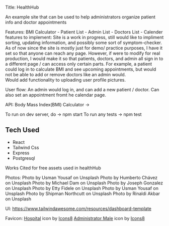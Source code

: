  Title: HealthHub
 
 An example site that can be used to help administrators organize patient info and doctor appointments
 
Features: BMI Calculator - Patient List - Admin List - Doctors List - Calender 
features to implement: Site is a work in progress, still would like to impliment sorting, updating information, and possibly some sort of symptom-checker.  As of now since the site is mostly just for demo/ practice purposes, I have it set so that anyone can reach any page.  However, if were to modify for real production, I would make it so that patients, doctors, and admin all sign in to a different page / can access only certain parts.  For example, a patient could log in to calculate BMI and see upcoming appointments, but would not be able to add or remove doctors like an admin would.  
Would add functionality to uploading user profile pictures.

User flow: An admin would log in, and can add a new patient / doctor.  Can also set an appointment fromt he calendar page.

API: Body Mass Index(BMI) Calculator -> [
](https://rapidapi.com/principalapis/api/body-mass-index-bmi-calculator)

To run on dev server, do -> npm start 
To run any tests -> npm test

## Tech Used

- React
- Tailwind Css
- Express 
- Postgresql


Works Cited for free assets used in healthHub

Photos: 
Photo by Usman Yousaf on Unsplash
Photo by Humberto Chávez on Unsplash
Photo by Michael Dam on Unsplash
Photo by Joseph Gonzalez on Unsplash
Photo by Etty Fidele on Unsplash
Photo by Usman Yousaf on Unsplash
Photo by Shipman Northcutt on Unsplash
Photo by Rinaldi Akbar on Unsplash

UI: 
https://www.tailwindawesome.com/resources/dashboard-template

Favicon: 
<a target="_blank" href="https://icons8.com/icon/rBh1fuOC6Bjx/hospital">Hospital</a> icon by <a target="_blank" href="https://icons8.com">Icons8</a>
<a target="_blank" href="https://icons8.com/icon/52232/administrator-male">Administrator Male</a> icon by <a target="_blank" href="https://icons8.com">Icons8</a>
